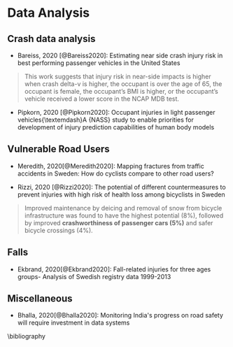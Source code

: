 # Data Analysis

## Crash data analysis

- Bareiss, 2020 [@Bareiss2020]: Estimating near side crash injury risk in best performing passenger vehicles in the United States

> This work suggests that injury risk in near-side impacts is higher when crash delta-v is higher, the occupant is over the age of 65, the occupant is female, the occupant’s BMI is higher, or the occupant’s vehicle received a lower score in the NCAP MDB test.


- Pipkorn, 2020 [@Pipkorn2020]: Occupant injuries in light passenger vehicles{\textemdash}A {NASS} study to enable priorities for development of injury prediction capabilities of human body models



## Vulnerable Road Users

-  Meredith, 2020[@Meredith2020]: Mapping fractures from traffic accidents in Sweden: How do cyclists compare to other road users?

- Rizzi, 2020 [@Rizzi2020]: The potential of different countermeasures to prevent injuries with high risk of health loss among bicyclists in Sweden

> Improved maintenance by deicing and removal of snow from bicycle infrastructure was found to have the highest potential (8%), followed by improved **crashworthiness of passenger cars (5%)** and safer bicycle crossings (4%).

## Falls

- Ekbrand, 2020[@Ekbrand2020]: Fall-related injuries for three ages groups- Analysis of Swedish registry data 1999-2013


## Miscellaneous

- Bhalla, 2020[@Bhalla2020]: Monitoring India's progress on road safety will require investment in data systems

\bibliography
